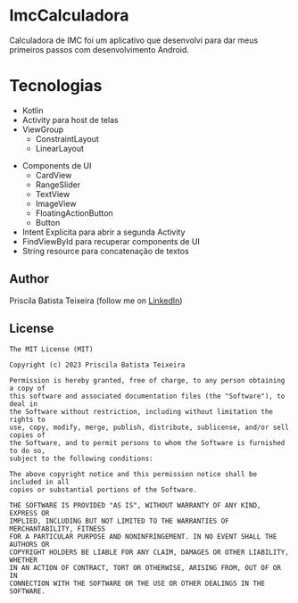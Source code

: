 # ImcCalculadora
Calculadora de IMC foi um aplicativo que desenvolvi para dar meus primeiros passos com desenvolvimento Android.
# Tecnologias
* Kotlin
* Activity para host de telas
* ViewGroup
    * ConstraintLayout
    * LinearLayout
- Components de UI
    - CardView
    - RangeSlider
    - TextView
    - ImageView
    - FloatingActionButton
    - Button
- Intent Explicita para abrir a segunda Activity
- FindViewById para recuperar components de UI
- String resource para concatenação de textos

## Author
Priscila Batista Teixeira (follow me on [LinkedIn](https://www.linkedin.com/in/priscila-batista-07815a198/))

## License
```
The MIT License (MIT)

Copyright (c) 2023 Priscila Batista Teixeira

Permission is hereby granted, free of charge, to any person obtaining a copy of
this software and associated documentation files (the "Software"), to deal in
the Software without restriction, including without limitation the rights to
use, copy, modify, merge, publish, distribute, sublicense, and/or sell copies of
the Software, and to permit persons to whom the Software is furnished to do so,
subject to the following conditions:

The above copyright notice and this permission notice shall be included in all
copies or substantial portions of the Software.

THE SOFTWARE IS PROVIDED "AS IS", WITHOUT WARRANTY OF ANY KIND, EXPRESS OR
IMPLIED, INCLUDING BUT NOT LIMITED TO THE WARRANTIES OF MERCHANTABILITY, FITNESS
FOR A PARTICULAR PURPOSE AND NONINFRINGEMENT. IN NO EVENT SHALL THE AUTHORS OR
COPYRIGHT HOLDERS BE LIABLE FOR ANY CLAIM, DAMAGES OR OTHER LIABILITY, WHETHER
IN AN ACTION OF CONTRACT, TORT OR OTHERWISE, ARISING FROM, OUT OF OR IN
CONNECTION WITH THE SOFTWARE OR THE USE OR OTHER DEALINGS IN THE SOFTWARE.
```

